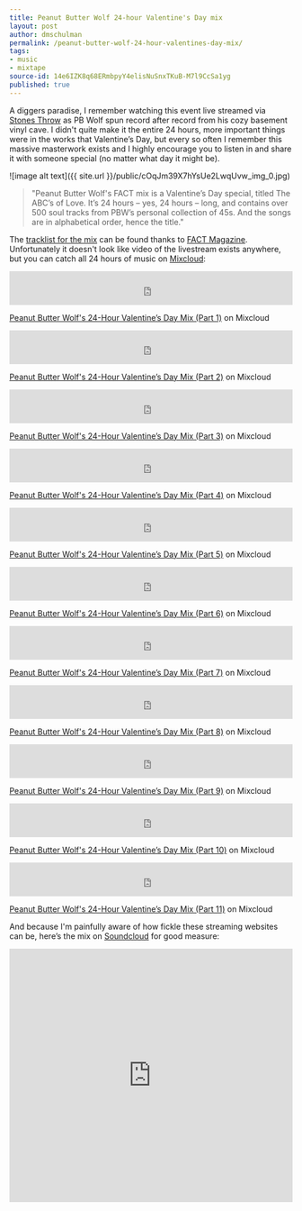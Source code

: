 ```yaml
---
title: Peanut Butter Wolf 24-hour Valentine's Day mix
layout: post
author: dmschulman
permalink: /peanut-butter-wolf-24-hour-valentines-day-mix/
tags:
- music
- mixtape
source-id: 14e6IZK8q68ERmbpyY4elisNuSnxTKuB-M7l9CcSa1yg
published: true
---
```

A diggers paradise, I remember watching this event live streamed via [Stones Throw](https://www.stonesthrow.com/) as PB Wolf spun record after record from his cozy basement vinyl cave. I didn't quite make it the entire 24 hours, more important things were in the works that Valentine’s Day, but every so often I remember this massive masterwork exists and I highly encourage you to listen in and share it with someone special (no matter what day it might be).

![image alt text]({{ site.url }}/public/cOqJm39X7hYsUe2LwqUvw_img_0.jpg)

> "Peanut Butter Wolf's FACT mix is a Valentine’s Day special, titled The ABC’s of Love. It’s 24 hours – yes, 24 hours – long, and contains over 500 soul tracks from PBW’s personal collection of 45s. And the songs are in alphabetical order, hence the title."

The [tracklist for the mix](https://factmag-images.s3.amazonaws.com/wp-content/uploads/2014/02/PBW-24-hour-mix-tracklist.pdf) can be found thanks to [FACT Magazine](https://www.factmag.com/2014/02/14/fact-mix-425-peanut-butter-wolfs-24-hour-valentines-day-mix/). Unfortunately it doesn't look like video of the livestream exists anywhere, but you can catch all 24 hours of music on [Mixcloud](http://www.mixcloud.com/FACTMixArchive/fact-mix-425-peanut-butter-wolfs-valentines-day-mix-part-1/):

<iframe width="100%" height="60" src="https://www.mixcloud.com/widget/iframe/?hide_cover=1&mini=1&light=1&hide_artwork=1&feed=%2FFACTMixArchive%2Ffact-mix-425-peanut-butter-wolfs-valentines-day-mix-part-1%2F" frameborder="0" ></iframe>

[Peanut Butter Wolf's 24-Hour Valentine’s Day Mix (Part 1)](https://www.mixcloud.com/FACTMixArchive/fact-mix-425-peanut-butter-wolfs-valentines-day-mix-part-1/) on Mixcloud

<iframe width="100%" height="60" src="https://www.mixcloud.com/widget/iframe/?hide_cover=1&mini=1&light=1&hide_artwork=1&feed=%2FFACTMixArchive%2Fpeanut-butter-wolfs-24-hour-valentines-day-mix-part-2%2F" frameborder="0" ></iframe>

[Peanut Butter Wolf's 24-Hour Valentine’s Day Mix (Part 2)](https://www.mixcloud.com/FACTMixArchive/fact-mix-425-peanut-butter-wolfs-valentines-day-mix-part-2/) on Mixcloud

<iframe width="100%" height="60" src="https://www.mixcloud.com/widget/iframe/?hide_cover=1&mini=1&light=1&hide_artwork=1&feed=%2FFACTMixArchive%2Fpeanut-butter-wolfs-24-hour-valentines-day-mix-part-3%2F" frameborder="0" ></iframe>

[Peanut Butter Wolf's 24-Hour Valentine’s Day Mix (Part 3)](https://www.mixcloud.com/FACTMixArchive/fact-mix-425-peanut-butter-wolfs-valentines-day-mix-part-3/) on Mixcloud

<iframe width="100%" height="60" src="https://www.mixcloud.com/widget/iframe/?hide_cover=1&mini=1&light=1&hide_artwork=1&feed=%2FFACTMixArchive%2Fpeanut-butter-wolfs-24-hour-valentines-day-mix-part-4%2F" frameborder="0" ></iframe>

[Peanut Butter Wolf's 24-Hour Valentine’s Day Mix (Part 4)](https://www.mixcloud.com/FACTMixArchive/fact-mix-425-peanut-butter-wolfs-valentines-day-mix-part-4/) on Mixcloud

<iframe width="100%" height="60" src="https://www.mixcloud.com/widget/iframe/?hide_cover=1&mini=1&light=1&hide_artwork=1&feed=%2FFACTMixArchive%2Fpeanut-butter-wolfs-24-hour-valentines-day-mix-part-5%2F" frameborder="0" ></iframe>

[Peanut Butter Wolf's 24-Hour Valentine’s Day Mix (Part 5)](https://www.mixcloud.com/FACTMixArchive/fact-mix-425-peanut-butter-wolfs-valentines-day-mix-part-5/) on Mixcloud

<iframe width="100%" height="60" src="https://www.mixcloud.com/widget/iframe/?hide_cover=1&mini=1&light=1&hide_artwork=1&feed=%2FFACTMixArchive%2Fpeanut-butter-wolfs-24-hour-valentines-day-mix-part-6%2F" frameborder="0" ></iframe>

[Peanut Butter Wolf's 24-Hour Valentine’s Day Mix (Part 6)](https://www.mixcloud.com/FACTMixArchive/fact-mix-425-peanut-butter-wolfs-valentines-day-mix-part-6/) on Mixcloud

<iframe width="100%" height="60" src="https://www.mixcloud.com/widget/iframe/?hide_cover=1&mini=1&light=1&hide_artwork=1&feed=%2FFACTMixArchive%2Fpeanut-butter-wolfs-24-hour-valentines-day-mix-part-7%2F" frameborder="0" ></iframe>

[Peanut Butter Wolf's 24-Hour Valentine’s Day Mix (Part 7)](https://www.mixcloud.com/FACTMixArchive/fact-mix-425-peanut-butter-wolfs-valentines-day-mix-part-7/) on Mixcloud

<iframe width="100%" height="60" src="https://www.mixcloud.com/widget/iframe/?hide_cover=1&mini=1&light=1&hide_artwork=1&feed=%2FFACTMixArchive%2Fpeanut-butter-wolfs-24-hour-valentines-day-mix-part-8%2F" frameborder="0" ></iframe>

[Peanut Butter Wolf's 24-Hour Valentine’s Day Mix (Part 8)](https://www.mixcloud.com/FACTMixArchive/fact-mix-425-peanut-butter-wolfs-valentines-day-mix-part-8/) on Mixcloud

<iframe width="100%" height="60" src="https://www.mixcloud.com/widget/iframe/?hide_cover=1&mini=1&light=1&hide_artwork=1&feed=%2FFACTMixArchive%2Fpeanut-butter-wolfs-24-hour-valentines-day-mix-part-9%2F" frameborder="0" ></iframe>

[Peanut Butter Wolf's 24-Hour Valentine’s Day Mix (Part 9)](https://www.mixcloud.com/FACTMixArchive/fact-mix-425-peanut-butter-wolfs-valentines-day-mix-part-9/) on Mixcloud

<iframe width="100%" height="60" src="https://www.mixcloud.com/widget/iframe/?hide_cover=1&mini=1&light=1&hide_artwork=1&feed=%2FFACTMixArchive%2Fpeanut-butter-wolfs-24-hour-valentines-day-mix-part-10%2F" frameborder="0" ></iframe>

[Peanut Butter Wolf's 24-Hour Valentine’s Day Mix (Part 10)](https://www.mixcloud.com/FACTMixArchive/fact-mix-425-peanut-butter-wolfs-valentines-day-mix-part-10/) on Mixcloud

<iframe width="100%" height="60" src="https://www.mixcloud.com/widget/iframe/?hide_cover=1&mini=1&light=1&hide_artwork=1&feed=%2FFACTMixArchive%2Fpeanut-butter-wolfs-24-hour-valentines-day-mix-part-11%2F" frameborder="0" ></iframe>

[Peanut Butter Wolf's 24-Hour Valentine’s Day Mix (Part 11)](https://www.mixcloud.com/FACTMixArchive/fact-mix-425-peanut-butter-wolfs-valentines-day-mix-part-11/) on Mixcloud

And because I'm painfully aware of how fickle these streaming websites can be, here’s the mix on [Soundcloud](https://www.factmag.com/2014/02/14/fact-mix-425-peanut-butter-wolfs-24-hour-valentines-day-mix/) for good measure:

<iframe width="100%" height="450" scrolling="no" frameborder="no" src="https://w.soundcloud.com/player/?url=https%3A//api.soundcloud.com/playlists/23373836&amp;color=ff5500&amp;auto_play=false&amp;hide_related=false&amp;show_artwork=true"></iframe>

